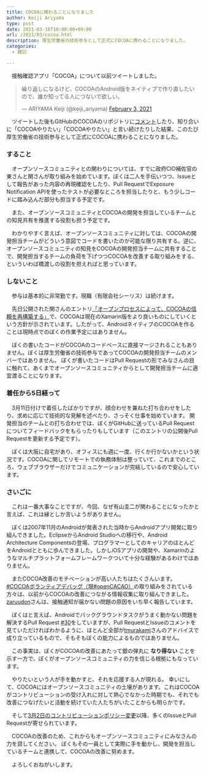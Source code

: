 ```yaml
---
title: COCOAに関わることになりました
author: Keiji Ariyama
type: post
date: 2021-03-16T10:00:00+09:00
url: /2021/03/cocoa.html
description: 厚生労働省の技術参与として正式にCOCOAに携わることになりました。
categories:
  - 雑記

---
```


　接触確認アプリ「COCOA」について以前ツイートしました。

<blockquote class="twitter-tweet"><p lang="ja" dir="ltr">繰り返しになるけど、COCOAのAndroid版をネイティブで作り直したいので、誰か知ってる人につないで欲しい。</p>&mdash; ARIYAMA Keiji (@keiji_ariyama) <a href="https://twitter.com/keiji_ariyama/status/1356905017412706308?ref_src=twsrc%5Etfw">February 3, 2021</a></blockquote> <script async src="https://platform.twitter.com/widgets.js" charset="utf-8"></script>

　ツイートした後もGitHubのCOCOAのリポジトリに[コメント](https://github.com/cocoa-mhlw/cocoa/issues/21#issuecomment-780502093)したり、知り合いに「COCOAやりたい」「COCOAやりたい」と言い続けたりした結果、このたび厚生労働省の技術参与として正式にCOCOAに携わることになりました。

<!--more-->

### すること
　オープンソースコミュニティとの関わりについては、すでに政府CIO補佐官の東さんと関さんが取り組みを始めています。ぼくは二人を手伝いつつ、Issueとして報告があった内容の再現確認をしたり、Pull RequestでExposure Notification APIを使ったテストが必要なところを担当したりと、もう少しコードに踏み込んだ部分も担当する予定です。

　また、オープンソースコミュニティとCOCOAの開発を担当しているチームとの知見共有を推進する役割も担う予定です。

　わかりやすく言えば、オープンソースコミュニティに対しては、COCOAの開発担当チームがどういう意図でコードを書いたのか可能な限り共有する。逆に、オープンソースコミュニティの知見をCOCOAの開発担当チームに共有することで、開発担当するチームの負荷を下げつつCOCOAを改善する取り組みをする、といういわば橋渡しの役割を担えればと思っています。

### しないこと
　参与は基本的に非常勤です。現職（有限会社シーリス）は続けます。

　先日公開された関さんのエントリ[「オープンプロセスによって、COCOAの信頼を再構築する」](https://note.com/hal_sk/n/n6946296a6636)で、COCOAは現在のXamarin版をより良いものにしていくという方針が示されています。したがって、AndroidネイティブのCOCOAを作ることは現時点でのぼくの作業予定にはありません。

　ぼくの書いたコードがCOCOAのコードベースに直接マージされることもありません。ぼくは厚生労働省の技術参与であってCOCOAの開発担当チームのメンバーではありません。
ぼくが書いたコードはPull Requestの形でみなさんの目に触れて、あくまでオープンソースコミュニティからとして開発担当チームに適宜渡ることになります。

### 着任から5日経って
　3月11日付けで着任したばかりですが、顔合わせを兼ねた打ち合わせをしたり、求めに応じて技術的な見解を述べたり、さっそく仕事を始めています。
開発担当のチームとの打ち合わせでは、ぼくがGitHubに送っているPull Requestについてフィードバックをもらったりもしています（このエントリの公開後Pull Requestを更新する予定です）。

　ぼくは大阪に自宅があり、オフィスにも週に一度、行くか行かないかという状況です。COCOAに関してリモートでの執務体制は整っていて、これまでのところ、ウェブブラウザーだけでコミュニケーションが完結しているので安心しています。

### さいごに
　これは一番大事なことですが、今回、なぜ有山圭二が関わることになったかと言えば、これは縁としか言いようがありません。

　ぼくは2007年11月のAndroidが発表された当時からAndroidアプリ開発に取り組んできました。EclipseからAndroid Studioへの移行や、Android Architecture Componentsの登場、プログラマーとしてのキャリアのほとんどをAndroidとともに歩んできました。しかしiOSアプリの開発や、Xamarinのようなマルチプラットフォームフレームワークついて十分な経験があるわけではありません。

　またCOCOA改善のモチベーションが高い人たちはたくさんいます。
[#COCOAボランティアデバッグ（現#openCACAO）](https://github.com/openCACAO)の取り組みをされている方々は、以前からCOCOAの改善につながる情報収集に取り組んできました。[zaruudon](https://github.com/zaruudon)さんは、接触通知が届かない問題の原因をいち早く報告しています。

　ぼくはと言えば、Androidでバックグラウンドタスクがうまく動かない問題を解決するPull Request [#30](https://github.com/cocoa-mhlw/cocoa/pull/30)をしていますが、Pull RequestとIssueのコメントを見ていただければわかるように、ほとんど全部が[tmurakami](https://github.com/tmurakami)さんのアドバイスで成り立っているもので、そもそもぼくの能力によるものではありません。

　この事実は、ぼくがCOCOAの改善にあたって銀の弾丸に **なり得ない** ことを示す一方で、ぼくがオープンソースコミュニティの力を信じる根拠にもなっています。

　やりたいという人が手を動かすと、それを応援する人が現れる。
幸いにして、COCOAにはオープンソースコミュニティの土壌があります。これはCOCOAがコントリビューションの受け入れに対して熱心でなかった時期でも、それでも改善につなげたいと活動を続けていた人たちがいたことからも明らかです。

　そして[3月2日のコントリビューションポリシー変更](https://github.com/cocoa-mhlw/cocoa/pull/24)以降、多くのIssueとPull Requestが寄せられています。

　COCOAの改善のため、これからもオープンソースコミュニティにみなさんの力を貸してください。
ぼくもその一員として実際に手を動かし、開発を担当しているチームと連携して、COCOAの改善に努めます。

　よろしくおねがいします。
